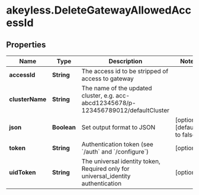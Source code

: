 # akeyless.DeleteGatewayAllowedAccessId

## Properties

Name | Type | Description | Notes
------------ | ------------- | ------------- | -------------
**accessId** | **String** | The access id to be stripped of access to gateway | 
**clusterName** | **String** | The name of the updated cluster, e.g. acc-abcd12345678/p-123456789012/defaultCluster | 
**json** | **Boolean** | Set output format to JSON | [optional] [default to false]
**token** | **String** | Authentication token (see &#x60;/auth&#x60; and &#x60;/configure&#x60;) | [optional] 
**uidToken** | **String** | The universal identity token, Required only for universal_identity authentication | [optional] 


